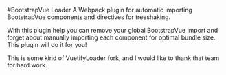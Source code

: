 #BootstrapVue Loader
A Webpack plugin for automatic importing BootstrapVue components and directives for treeshaking.

With this plugin help you can remove your global BootstrapVue import and forget about manually importing each component
for optimal bundle size. This plugin will do it for you!

This is some kind of VuetifyLoader fork, and I would like to thank that team for hard work. 